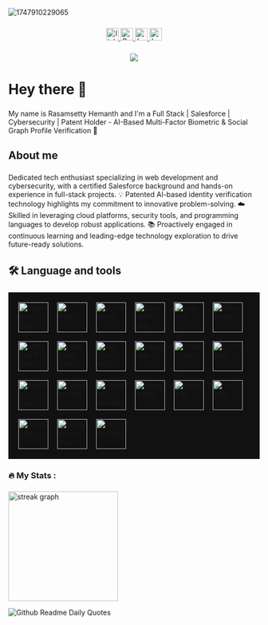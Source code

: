 ![1747910229065](https://github.com/user-attachments/assets/4bab5498-50c8-4b7d-bfcf-cceb53c9b86a)
###

<div align="center">
  <a href="https://www.linkedin.com/in/rasamsettyhemanth" target="_blank">
    <img src="https://img.shields.io/static/v1?message=LinkedIn&logo=linkedin&label=&color=0077B5&logoColor=white&labelColor=&style=for-the-badge" height="25" alt="linkedin logo"  />
  </a>
  <a href="https://rhemanth.netlify.app/" target="_blank">
    <img src="https://img.shields.io/static/v1?message=Portfolio&logo=dribbble&label=&color=EA4C89&logoColor=white&labelColor=&style=for-the-badge" height="25" alt="Portfolio logo"  />
  </a>
  <a href="https://www.hackerrank.com/profile/22jr1a43g9" target="_blank">
    <img src="https://img.shields.io/static/v1?message=HackerRank&logo=hackerrank&label=&color=2EC866&logoColor=white&labelColor=&style=for-the-badge" height="25" alt="hackerrank logo"  />
  </a>
  <a href="https://leetcode.com/u/rasamsettyhemanth/" target="_blank">
    <img src="https://img.icons8.com/?size=100&id=6cdjttfIiwc0&format=png&color=000000" height="25" alt="Leetcode Logo"  />
  </a>
  
</div>

###

<div align="center">
  <img src="https://visitor-badge.laobi.icu/badge?page_id=rhemanth832.rhemanth832&"  />
</div>

###

<h1 align="left">Hey there 👋</h1>

###

<p align="left">My name is Rasamsetty Hemanth and I'm a Full Stack | Salesforce | Cybersecurity | Patent Holder - AI-Based Multi-Factor Biometric & Social Graph Profile Verification 🚀</p>

###

<h2 align="left">About me</h2>

###

<p align="left">
Dedicated tech enthusiast specializing in web development and cybersecurity, with a certified Salesforce background and hands-on experience in full-stack projects.  
💡 Patented AI-based identity verification technology highlights my commitment to innovative problem-solving.  
☁️ Skilled in leveraging cloud platforms, security tools, and programming languages to develop robust applications.  
📚 Proactively engaged in continuous learning and leading-edge technology exploration to drive future-ready solutions.  
</p>


###

<h2 align="left">🛠 Language and tools</h2>

###

<div align="left">
  <div style="
  background:#111;
  padding:20px;
  display:flex;
  flex-wrap:wrap;
  gap:18px;
  align-items:center;
  justify-content:flex-start;
">

  <!-- Salesforce -->
  <img src="https://a.sfdcstatic.com/shared/images/c360-nav/salesforce-with-type-logo.svg" height="60" alt="salesforce logo" />

  <!-- C -->
  <img src="https://cdn.jsdelivr.net/gh/devicons/devicon/icons/c/c-original.svg" height="60" alt="c logo" />

  <!-- Python -->
  <img src="https://cdn.jsdelivr.net/gh/devicons/devicon/icons/python/python-original.svg" height="60" alt="python logo" />

  <!-- JavaScript -->
  <img src="https://cdn.jsdelivr.net/gh/devicons/devicon/icons/javascript/javascript-original.svg" height="60" alt="javascript logo" />

  <!-- GNU -->
  <img src="https://www.gnu.org/graphics/heckert_gnu.transp.small.png" height="60" alt="gnu logo" />

  <!-- GitHub -->
  <img src="https://cdn.jsdelivr.net/gh/devicons/devicon/icons/github/github-original.svg" height="60" alt="github logo" />

  <!-- Windows 11 -->
  <img src="https://upload.wikimedia.org/wikipedia/commons/5/5f/Windows_11_logo.svg" height="60" alt="windows11 logo" />

  <!-- Metasploit -->
  <img src="https://avatars.githubusercontent.com/u/373633?s=200&v=4" height="60" alt="metasploit logo" />

  <!-- Kali Linux -->
  <img src="https://upload.wikimedia.org/wikipedia/commons/2/2b/Kali-dragon-icon.svg" height="60" alt="kali linux logo" />

  <!-- Nmap -->
  <img src="https://nmap.org/images/sitelogo-nmap.svg" height="60" alt="nmap logo" />

  <!-- Framer -->
  <img src="https://seeklogo.com/images/F/framer-logo-DA1E33CAA1-seeklogo.com.png" height="60" alt="framer logo" />

  <!-- Canva -->
  <img src="https://upload.wikimedia.org/wikipedia/commons/thumb/b/bb/Canva_Logo.svg/2560px-Canva_Logo.svg.png" height="60" alt="canva logo" />

  <!-- Bubble.io -->
  <img src="https://upload.wikimedia.org/wikipedia/commons/3/37/Bubble_Logo.png" height="60" alt="bubble.io logo" />

  <!-- Firebase -->
  <img src="https://cdn.jsdelivr.net/gh/devicons/devicon/icons/firebase/firebase-plain.svg" height="60" alt="firebase logo" />

  <!-- AI / Brain -->
  <img src="https://cdn-icons-png.flaticon.com/512/4149/4149670.png" height="60" alt="machine learning logo" />

  <!-- Django -->
  <img src="https://cdn.jsdelivr.net/gh/devicons/devicon/icons/django/django-plain.svg" height="60" alt="django logo" />

  <!-- HTML5 -->
  <img src="https://cdn.jsdelivr.net/gh/devicons/devicon/icons/html5/html5-original.svg" height="60" alt="html5 logo" />

  <!-- CSS3 -->
  <img src="https://cdn.jsdelivr.net/gh/devicons/devicon/icons/css3/css3-original.svg" height="60" alt="css3 logo" />

  <!-- MySQL -->
  <img src="https://cdn.jsdelivr.net/gh/devicons/devicon/icons/mysql/mysql-original.svg" height="60" alt="mysql logo" />

  <!-- Google Cloud -->
  <img src="https://cdn.jsdelivr.net/gh/devicons/devicon/icons/googlecloud/googlecloud-original.svg" height="60" alt="googlecloud logo" />

  <!-- VS Code -->
  <img src="https://cdn.jsdelivr.net/gh/devicons/devicon/icons/vscode/vscode-original.svg" height="60" alt="vscode logo" />

</div>

<style>
  div img {
    transition: transform 0.2s ease;
  }
  div img:hover {
    transform: scale(1.15);
  }
</style>


###

<h3 align="left">🔥   My Stats :</h3>

###
<div>
  <img src="https://streak-stats.demolab.com?user=rhemanth832&locale=en&mode=daily&theme=dark&hide_border=false&border_radius=5&order=3" height="220" alt="streak graph"  />
</div>

![Github Readme Daily Quotes](https://readme-daily-quotes.vercel.app/api?theme=dark)
